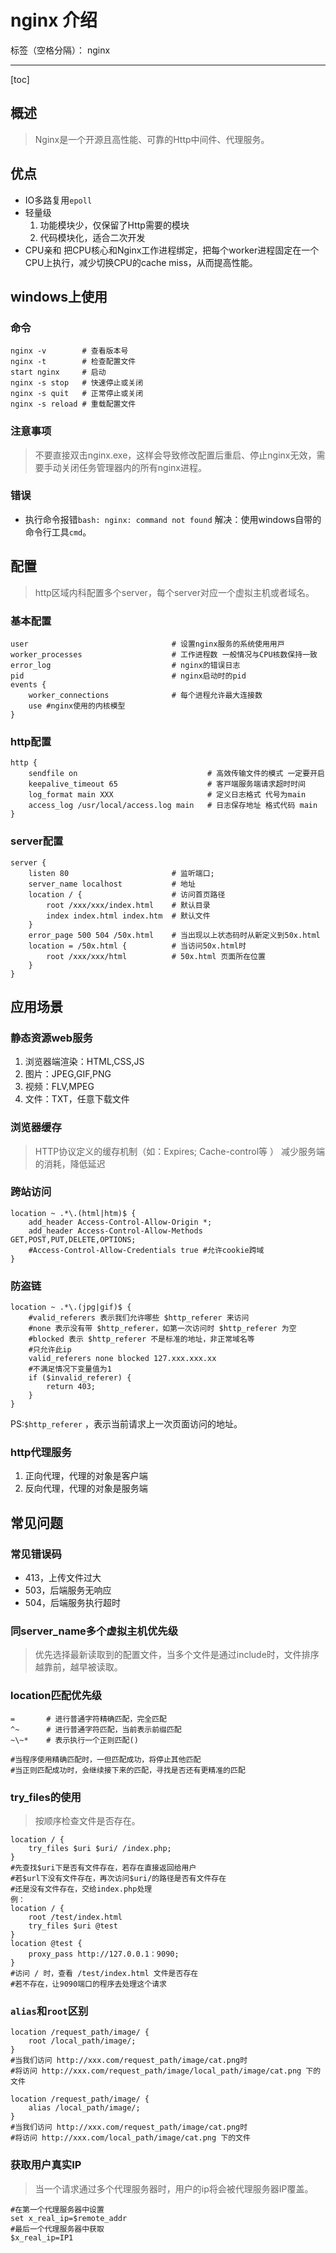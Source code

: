 ﻿# nginx 介绍

标签（空格分隔）： nginx

---

[toc]

## 概述

> Nginx是一个开源且高性能、可靠的Http中间件、代理服务。

## 优点

- IO多路复⽤`epoll`
- 轻量级
    1. 功能模块少，仅保留了Http需要的模块
    2. 代码模块化，适合二次开发
- CPU亲和
    把CPU核心和Nginx工作进程绑定，把每个worker进程固定在一个CPU上执行，减少切换CPU的cache miss，从而提高性能。

## windows上使用
    
### 命令

```
nginx -v        # 查看版本号
nginx -t        # 检查配置文件
start nginx     # 启动
nginx -s stop   # 快速停止或关闭
nginx -s quit   # 正常停止或关闭
nginx -s reload # 重载配置文件
```

### 注意事项

> 不要直接双击nginx.exe，这样会导致修改配置后重启、停止nginx无效，需要手动关闭任务管理器内的所有nginx进程。

### 错误

- 执行命令报错`bash: nginx: command not found`
解决：使用windows自带的命令行工具`cmd`。

## 配置
> http区域内科配置多个server，每个server对应一个虚拟主机或者域名。

### 基本配置

```
user                                # 设置nginx服务的系统使⽤⽤⼾
worker_processes                    # ⼯作进程数 ⼀般情况与CPU核数保持⼀致
error_log                           # nginx的错误⽇志
pid                                 # nginx启动时的pid
events {
    worker_connections              # 每个进程允许最⼤连接数
    use #nginx使⽤的内核模型
}
```

### http配置

```
http {
    sendfile on                             # ⾼效传输⽂件的模式 ⼀定要开启
    keepalive_timeout 65                    # 客⼾端服务端请求超时时间
    log_format main XXX                     # 定义⽇志格式 代号为main
    access_log /usr/local/access.log main   # ⽇志保存地址 格式代码 main
}
```

### server配置

```
server {
    listen 80                       # 监听端⼝;
    server_name localhost           # 地址
    location / {                    # 访问⾸⻚路径
        root /xxx/xxx/index.html    # 默认⽬录
        index index.html index.htm  # 默认⽂件
    }
    error_page 500 504 /50x.html    # 当出现以上状态码时从新定义到50x.html
    location = /50x.html {          # 当访问50x.html时
        root /xxx/xxx/html          # 50x.html ⻚⾯所在位置
    }
}
```

## 应用场景

### 静态资源web服务

1. 浏览器端渲染：HTML,CSS,JS
1. 图⽚：JPEG,GIF,PNG
1. 视频：FLV,MPEG
1. ⽂件：TXT，任意下载⽂件

### 浏览器缓存
> HTTP协议定义的缓存机制（如：Expires; Cache-control等 ）
> 减少服务端的消耗，降低延迟

### 跨站访问

```
location ~ .*\.(html|htm)$ {
    add_header Access-Control-Allow-Origin *;
    add_header Access-Control-Allow-Methods GET,POST,PUT,DELETE,OPTIONS;
    #Access-Control-Allow-Credentials true #允许cookie跨域
}
```

### 防盗链

```
location ~ .*\.(jpg|gif)$ {
    #valid_referers 表示我们允许哪些 $http_referer 来访问
    #none 表示没有带 $http_referer，如第一次访问时 $http_referer 为空
    #blocked 表示 $http_referer 不是标准的地址，非正常域名等
    #只允许此ip
    valid_referers none blocked 127.xxx.xxx.xx
    #不满足情况下变量值为1
    if ($invalid_referer) {                     
        return 403;
    }
}
```

PS:`$http_referer` ，表⽰当前请求上⼀次⻚⾯访问的地址。

### http代理服务

1. 正向代理，代理的对象是客户端
2. 反向代理，代理的对象是服务端

## 常见问题

### 常见错误码

- 413，上传文件过大
- 503，后端服务无响应
- 504，后端服务执行超时

### 同server_name多个虚拟主机优先级
> 优先选择最新读取到的配置⽂件，当多个⽂件是通过include时，⽂件排序越靠前，越早被读取。

### location匹配优先级

```
=       # 进行普通字符精确匹配，完全匹配
^~      # 进行普通字符匹配，当前表示前缀匹配
~\~*    # 表示执行一个正则匹配()

#当程序使用精确匹配时，一但匹配成功，将停止其他匹配
#当正则匹配成功时，会继续接下来的匹配，寻找是否还有更精准的匹配
```

### try_files的使用

> 按顺序检查文件是否存在。

```
location / {
    try_files $uri $uri/ /index.php;
}
#先查找$uri下是否有文件存在，若存在直接返回给用户
#若$url下没有文件存在，再次访问$uri/的路径是否有文件存在
#还是没有文件存在，交给index.php处理
例：
location / {
    root /test/index.html
    try_files $uri @test
}
location @test {
    proxy_pass http://127.0.0.1：9090;
}
#访问 / 时，查看 /test/index.html 文件是否存在
#若不存在，让9090端口的程序去处理这个请求
```

### `alias`和`root`区别

```
location /request_path/image/ {
    root /local_path/image/;
}
#当我们访问 http://xxx.com/request_path/image/cat.png时
#将访问 http://xxx.com/request_path/image/local_path/image/cat.png 下的文件

location /request_path/image/ {
    alias /local_path/image/;
}
#当我们访问 http://xxx.com/request_path/image/cat.png时
#将访问 http://xxx.com/local_path/image/cat.png 下的文件
```

### 获取用户真实IP

> 当一个请求通过多个代理服务器时，用户的ip将会被代理服务器IP覆盖。

```
#在第一个代理服务器中设置
set x_real_ip=$remote_addr
#最后一个代理服务器中获取
$x_real_ip=IP1
```
